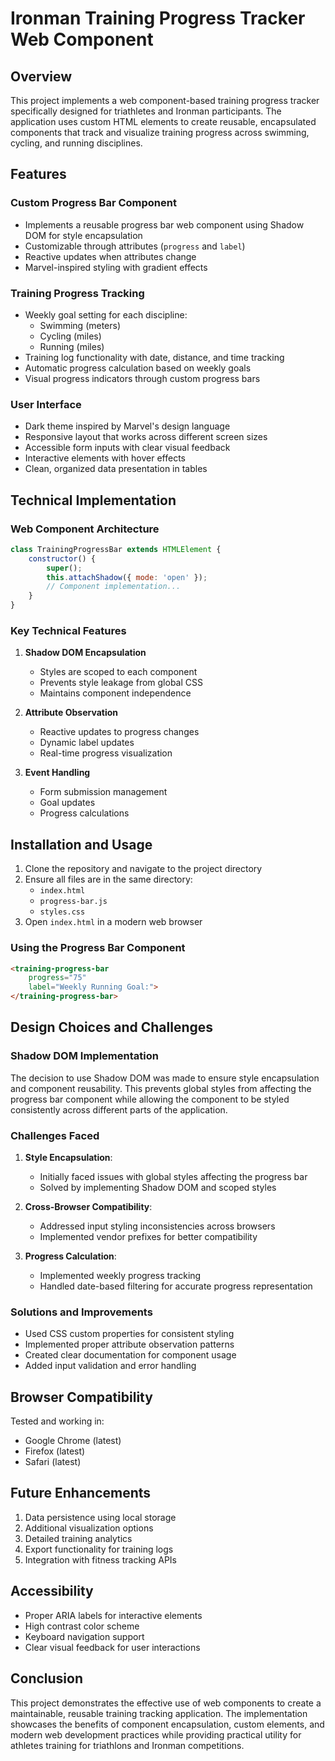 # Ironman Training Progress Tracker Web Component

## Overview
This project implements a web component-based training progress tracker specifically designed for triathletes and Ironman participants. The application uses custom HTML elements to create reusable, encapsulated components that track and visualize training progress across swimming, cycling, and running disciplines.

## Features

### Custom Progress Bar Component
- Implements a reusable progress bar web component using Shadow DOM for style encapsulation
- Customizable through attributes (`progress` and `label`)
- Reactive updates when attributes change
- Marvel-inspired styling with gradient effects

### Training Progress Tracking
- Weekly goal setting for each discipline:
  - Swimming (meters)
  - Cycling (miles)
  - Running (miles)
- Training log functionality with date, distance, and time tracking
- Automatic progress calculation based on weekly goals
- Visual progress indicators through custom progress bars

### User Interface
- Dark theme inspired by Marvel's design language
- Responsive layout that works across different screen sizes
- Accessible form inputs with clear visual feedback
- Interactive elements with hover effects
- Clean, organized data presentation in tables

## Technical Implementation

### Web Component Architecture
```javascript
class TrainingProgressBar extends HTMLElement {
    constructor() {
        super();
        this.attachShadow({ mode: 'open' });
        // Component implementation...
    }
}
```

### Key Technical Features
1. **Shadow DOM Encapsulation**
   - Styles are scoped to each component
   - Prevents style leakage from global CSS
   - Maintains component independence

2. **Attribute Observation**
   - Reactive updates to progress changes
   - Dynamic label updates
   - Real-time progress visualization

3. **Event Handling**
   - Form submission management
   - Goal updates
   - Progress calculations

## Installation and Usage

1. Clone the repository and navigate to the project directory
2. Ensure all files are in the same directory:
   - `index.html`
   - `progress-bar.js`
   - `styles.css`
3. Open `index.html` in a modern web browser

### Using the Progress Bar Component
```html
<training-progress-bar 
    progress="75" 
    label="Weekly Running Goal:">
</training-progress-bar>
```

## Design Choices and Challenges

### Shadow DOM Implementation
The decision to use Shadow DOM was made to ensure style encapsulation and component reusability. This prevents global styles from affecting the progress bar component while allowing the component to be styled consistently across different parts of the application.

### Challenges Faced
1. **Style Encapsulation**: 
   - Initially faced issues with global styles affecting the progress bar
   - Solved by implementing Shadow DOM and scoped styles

2. **Cross-Browser Compatibility**:
   - Addressed input styling inconsistencies across browsers
   - Implemented vendor prefixes for better compatibility

3. **Progress Calculation**:
   - Implemented weekly progress tracking
   - Handled date-based filtering for accurate progress representation

### Solutions and Improvements
- Used CSS custom properties for consistent styling
- Implemented proper attribute observation patterns
- Created clear documentation for component usage
- Added input validation and error handling

## Browser Compatibility
Tested and working in:
- Google Chrome (latest)
- Firefox (latest)
- Safari (latest)

## Future Enhancements
1. Data persistence using local storage
2. Additional visualization options
3. Detailed training analytics
4. Export functionality for training logs
5. Integration with fitness tracking APIs

## Accessibility
- Proper ARIA labels for interactive elements
- High contrast color scheme
- Keyboard navigation support
- Clear visual feedback for user interactions

## Conclusion
This project demonstrates the effective use of web components to create a maintainable, reusable training tracking application. The implementation showcases the benefits of component encapsulation, custom elements, and modern web development practices while providing practical utility for athletes training for triathlons and Ironman competitions.